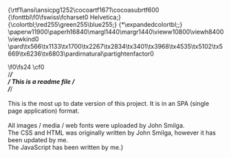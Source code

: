 {\rtf1\ansi\ansicpg1252\cocoartf1671\cocoasubrtf600
{\fonttbl\f0\fswiss\fcharset0 Helvetica;}
{\colortbl;\red255\green255\blue255;}
{\*\expandedcolortbl;;}
\paperw11900\paperh16840\margl1440\margr1440\vieww10800\viewh8400\viewkind0
\pard\tx566\tx1133\tx1700\tx2267\tx2834\tx3401\tx3968\tx4535\tx5102\tx5669\tx6236\tx6803\pardirnatural\partightenfactor0

\f0\fs24 \cf0 \
/*****************************/\
/** This is a readme file **/\
/*****************************/\
\
This is the most up to date version of this project. It is in an SPA (single page application) format.\
\
All images / media / web fonts were uploaded by John Smilga.\
The CSS and HTML was originally written by John Smilga, however it has been updated by me.\
The JavaScript has been written by me.}